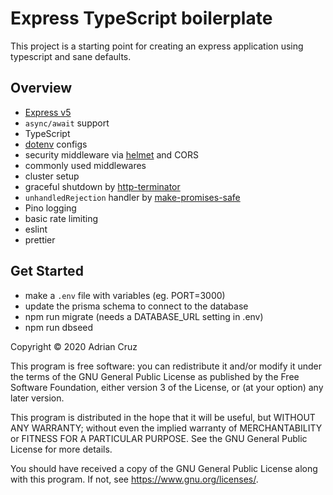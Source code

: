 # Express TypeScript boilerplate

This project is a starting point for creating an express application using typescript and sane defaults.

## Overview

- [Express v5](https://expressjs.com/en/5x/api.html)
- `async/await` support
- TypeScript
- [dotenv](https://github.com/motdotla/dotenv#readme) configs
- security middleware via [helmet](https://github.com/helmetjs/helmet) and CORS
- commonly used middlewares
- cluster setup
- graceful shutdown by [http-terminator](https://github.com/gajus/http-terminator/tree/master/.README#readme)
- `unhandledRejection` handler by [make-promises-safe](https://github.com/mcollina/make-promises-safe/blob/master/README.md)
- Pino logging
- basic rate limiting
- eslint
- prettier

## Get Started

- make a `.env` file with variables (eg. PORT=3000)
- update the prisma schema to connect to the database
- npm run migrate (needs a DATABASE_URL setting in .env)
- npm run dbseed

Copyright © 2020 Adrian Cruz

This program is free software: you can redistribute it and/or modify
it under the terms of the GNU General Public License as published by
the Free Software Foundation, either version 3 of the License, or
(at your option) any later version.

This program is distributed in the hope that it will be useful,
but WITHOUT ANY WARRANTY; without even the implied warranty of
MERCHANTABILITY or FITNESS FOR A PARTICULAR PURPOSE. See the
GNU General Public License for more details.

You should have received a copy of the GNU General Public License
along with this program. If not, see <https://www.gnu.org/licenses/>.
